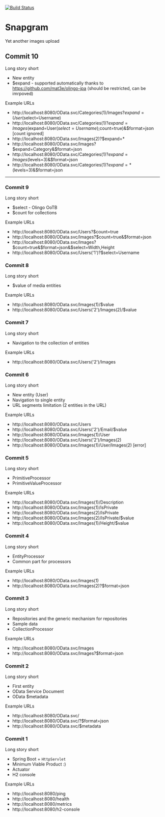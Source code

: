 [![Build Status](https://travis-ci.org/sollersconsulting/confitura2017.svg?branch=master)](https://travis-ci.org/sollersconsulting/confitura2017)

# Snapgram
Yet another images upload

## Commit 10
Long story short
* New entity
* $expand - supported automatically thanks to https://github.com/mat3e/olingo-jpa (should be restricted, can be imrpoved)

Example URLs
* http://localhost:8080/OData.svc/Categories(1)/Images?$expand=User($select=Username)
* http://localhost:8080/OData.svc/Categories(1)?$expand=Images($expand=User($select=Username);$count=true)&$format=json [count ignored]
* http://localhost:8080/OData.svc/Images(2)?$expand=*
* http://localhost:8080/OData.svc/Images?$expand=Category&$format=json
* http://localhost:8080/OData.svc/Categories(1)?$expand=Images($levels=3)&$format=json
* http://localhost:8080/OData.svc/Categories(1)?$expand=*($levels=3)&$format=json

***

### Commit 9
Long story short
* $select - Olingo OoTB
* $count for collections

Example URLs
* http://localhost:8080/OData.svc/Users?$count=true
* http://localhost:8080/OData.svc/Images?$count=true&$format=json
* http://localhost:8080/OData.svc/Images?$count=true&$format=json&$select=Width,Height
* http://localhost:8080/OData.svc/Users('1')?$select=Username

### Commit 8
Long story short
* $value of media entities

Example URLs
* http://localhost:8080/OData.svc/Images(1)/$value
* http://localhost:8080/OData.svc/Users('2')/Images(2)/$value

### Commit 7
Long story short
* Navigation to the collection of entities

Example URLs
* http://localhost:8080/OData.svc/Users('2')/Images

### Commit 6
Long story short
* New entity (User)
* Navigation to single entity
* URL segments limitation (2 entities in the URL)

Example URLs
* http://localhost:8080/OData.svc/Users
* http://localhost:8080/OData.svc/Users('2')/Email/$value
* http://localhost:8080/OData.svc/Images(1)/User
* http://localhost:8080/OData.svc/Users('2')/Images(2)
* http://localhost:8080/OData.svc/Images(1)/User/Images(2) [error]

### Commit 5
Long story short
* PrimitiveProcessor
* PrimitiveValueProcessor

Example URLs
* http://localhost:8080/OData.svc/Images(1)/Description
* http://localhost:8080/OData.svc/Images(1)/IsPrivate
* http://localhost:8080/OData.svc/Images(2)/IsPrivate
* http://localhost:8080/OData.svc/Images(2)/IsPrivate/$value
* http://localhost:8080/OData.svc/Images(1)/Height/$value

### Commit 4
Long story short
* EntityProcessor
* Common part for processors

Example URLs
* http://localhost:8080/OData.svc/Images(1)
* http://localhost:8080/OData.svc/Images(2)?$format=json

### Commit 3
Long story short
* Repositories and the generic mechanism for repositories
* Sample data
* CollectionProcessor

Example URLs
* http://localhost:8080/OData.svc/Images
* http://localhost:8080/OData.svc/Images?$format=json

### Commit 2
Long story short
* First entity
* OData Service Document
* OData $metadata

Example URLs
* http://localhost:8080/OData.svc/
* http://localhost:8080/OData.svc/?$format=json
* http://localhost:8080/OData.svc/$metadata

### Commit 1
Long story short
* Spring Boot + `HttpServlet`
* Minimum Viable Product :)
* Actuator
* H2 console

Example URLs
* http://localhost:8080/ping
* http://localhost:8080/health
* http://localhost:8080/metrics
* http://localhost:8080/h2-console
